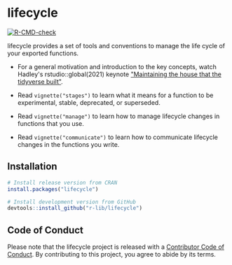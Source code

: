 # lifecycle

<!-- badges: start -->

[![R-CMD-check](https://github.com/r-lib/lifecycle/actions/workflows/R-CMD-check.yaml/badge.svg)](https://github.com/r-lib/lifecycle/actions/workflows/R-CMD-check.yaml)
<!-- badges: end -->

lifecycle provides a set of tools and conventions to manage the life cycle of your exported functions.

-   For a general motivation and introduction to the key concepts, watch Hadley's rstudio::global(2021) keynote ["Maintaining the house that the tidyverse built"](https://www.rstudio.com/resources/rstudioglobal-2021/maintaining-the-house-the-tidyverse-built/).

-   Read `vignette("stages")` to learn what it means for a function to be experimental, stable, deprecated, or superseded.

-   Read `vignette("manage")` to learn how to manage lifecycle changes in functions that you use.

-   Read `vignette("communicate")` to learn how to communicate lifecycle changes in the functions you write.

## Installation

``` r
# Install release version from CRAN
install.packages("lifecycle")

# Install development version from GitHub
devtools::install_github("r-lib/lifecycle")
```


## Code of Conduct

Please note that the lifecycle project is released with a [Contributor Code of Conduct](https://lifecycle.r-lib.org/CODE_OF_CONDUCT.html). By contributing to this project, you agree to abide by its terms.
